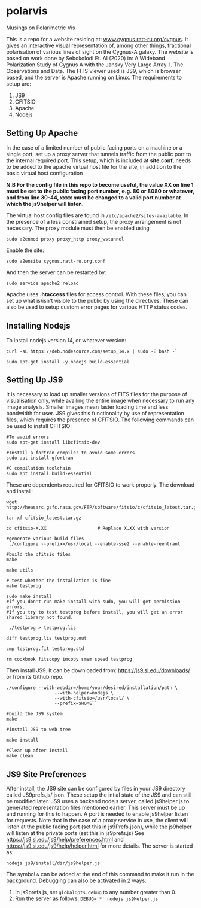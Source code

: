 # polarvis
Musings on Polarimetric Vis

This is a repo for a website residing at: www.cygnus.ratt-ru.org/cygnus. It gives an interactive visual representation of, among other things, fractional polarisation of various lines of sight on the Cygnus-A galaxy. The website is based on work done by Sebokolodi Et. Al (2020) in: A Wideband Polarization Study of Cygnus A with the Jansky Very Large Array. I. The Observations and Data. The FITS viewer used is JS9, which is browser based, and the server is Apache running on Linux. The requirements to setup are:
1. JS9
2. CFITSIO
3. Apache
4. Nodejs

## Setting Up Apache 
In the case of a limited number of public facing ports on a machine or a single port, set up a proxy server that tunnels traffic from the public port to the internal required port. This setup, which is included at **site.conf**, needs to be added to the apache virtual host file for the site, in addition to the basic virtual host configuration 

**N.B For the config file in this repo to become useful, the value XX on line 1 must be set to the public facing port number, e.g. 80 or 8080 or whatever, and from line 30-44, xxxx must be changed to a valid port number at which the js9helper will listen.**

The virtual host config files are found in `/etc/apache2/sites-available`. In the presence of a less constrained setup, the proxy arrangement is not necessary. The proxy module must then be enabled using

`sudo a2enmod proxy proxy_http proxy_wstunnel`

Enable the site:

`sudo a2ensite cygnus.ratt-ru.org.conf`

And then the server can be restarted by:

`sudo service apache2 reload`

Apache uses **.htaccess** files for access control. With these files, you can set up what is/isn't visible to the public by using the <Directory> directives. These can also be used to setup custom error pages for various HTTP status codes.

## Installing Nodejs

To install nodejs version 14, or whatever version:
```
curl -sL https://deb.nodesource.com/setup_14.x | sudo -E bash -`

sudo apt-get install -y nodejs build-essential
```

## Setting Up JS9
It is necessary to load up smaller versions of FITS files for the purpose of visualisation only, while availing the entire image when necessary to run any image analysis. Smaller images mean faster loading time and less bandwidth for user. JS9 gives this functionality by use of representation files, which requires the presence of CFITSIO. The following commands can be used to install CFITSIO:

```
#To avoid errors
sudo apt-get install libcfitsio-dev

#Install a fortran compiler to avoid some errors
sudo apt install gfortran

#C compilation toolchain
sudo apt install build-essential
```

These are dependents required for CFITSIO to work properly. The download and install:

```
wget http://heasarc.gsfc.nasa.gov/FTP/software/fitsio/c/cfitsio_latest.tar.gz

tar xf cfitsio_latest.tar.gz

cd cfitsio-X.XX                   # Replace X.XX with version

#generate various build files
 ./configure --prefix=/usr/local --enable-sse2 --enable-reentrant

#build the cfitsio files
make

make utils

# test whether the installation is fine
make testprog

sudo make install
#if you don't run make install with sudo, you will get permission errors. 
#If you try to test testprog before install, you will get an error shared library not found.

 ./testprog > testprog.lis

diff testprog.lis testprog.out

cmp testprog.fit testprog.std

rm cookbook fitscopy imcopy smem speed testprog
```

Then install JS9. It can be downloaded from: https://js9.si.edu/downloads/ or from its Github repo.

```
./configure --with-webdir=/home/your/desired/installation/path \
                  --with-helper=nodejs \
                  --with-cfitsio=/usr/local/ \
                  --prefix=$HOME``

#build the JS9 system
make

#install JS9 to web tree

make install

#Clean up after install
make clean
```

## JS9 Site Preferences
After install, the JS9 site can be configured by files in your JS9 directory called JS9prefs.js/ json. These setup the intial state of the JS9 and can still be modified later. JS9 uses a backend nodejs server, called js9helper.js to generated representation files mentioned earlier. This server must be up and running for this to happen. A port is needed to enable js9helper listen for requests. Note that in the case of a proxy service in use, the client will listen at the public facing port (set this in js9Prefs.json), while the js9helper will listen at the private ports (set this in js9prefs.js) See https://js9.si.edu/js9/help/preferences.html and https://js9.si.edu/js9/help/helper.html for more details. The server is started as:

`nodejs js9/install/dir/js9helper.js`

The symbol `&` can be added at the end of this command to make it run in the background. Debugging can also be activated in 2 ways:
1. In js9prefs.js, set `globalOpts.debug` to any number greater than 0.
2. Run the server as follows: `DEBUG='*' nodejs js9Helper.js`
